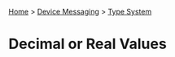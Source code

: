 [Home](../../Index.md) > [Device Messaging](../Index.md) > [Type System](Index.md)

# Decimal or Real Values
